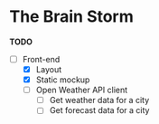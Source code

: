 # The Brain Storm

**TODO**

- [ ] Front-end
  - [x] Layout
  - [x] Static mockup
  - [ ] Open Weather API client
    - [ ] Get weather data for a city
    - [ ] Get forecast data for a city
